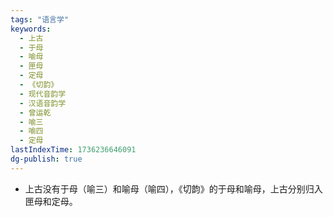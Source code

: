 ```yaml
---
tags: "语言学"
keywords:
  - 上古
  - 于母
  - 喻母
  - 匣母
  - 定母
  - 《切韵》
  - 现代音韵学
  - 汉语音韵学
  - 曾运乾
  - 喻三
  - 喻四
  - 定母
lastIndexTime: 1736236646091
dg-publish: true
---
```

- 上古没有于母（喻三）和喻母（喻四），《切韵》的于母和喻母，上古分别归入匣母和定母。

